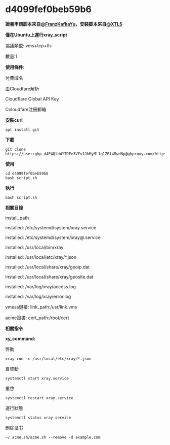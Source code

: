 # d4099fef0beb59b6
**證書申請脚本來自[@FranzKafkaYu](https://github.com/FranzKafkaYu/x-ui/blob/main/x-ui.sh)，安裝脚本來自[@XTLS](https://github.com/XTLS/Xray-install)**

**僅在Ubuntu上運行xray_script**

協議類型: vms+tcp+tls

數量:1

**使用條件:**

付費域名
    
由Cloudfare解析
    
Cloudflare Global API Key
    
Coloudfare注冊郵箱


**安裝curl**
```
apt install git
```

**下載**
```
git clone https://user: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@ghproxy.com/https://github.com/yoier/d4099fef0beb59b6
```

**使用**
```
cd d4099fef0beb59b6
bash script.sh
```

**執行**
```
bash script.sh
```

**相關目錄**

install_path

installed: /etc/systemd/system/xray.service

installed: /etc/systemd/system/xray@.service

installed: /usr/local/bin/xray

installed: /usr/local/etc/xray/*.json

installed: /usr/local/share/xray/geoip.dat

installed: /usr/local/share/xray/geosite.dat

installed: /var/log/xray/access.log

installed: /var/log/xray/error.log


vmess鏈接: link_path:/usr/link.vms

acme證書: cert_path:/root/cert

**相關指令**

**xy_command:**

啓動
```
xray run -c /usr/local/etc/xray/*.json
```
自啓動
```
systemctl start xray.service
```
重啓
```
systemctl restart xray.service
```
運行狀態
```
systemctl status xray.service
```
删除证书
```
~/.acme.sh/acme.sh --remove -d example.com
```
